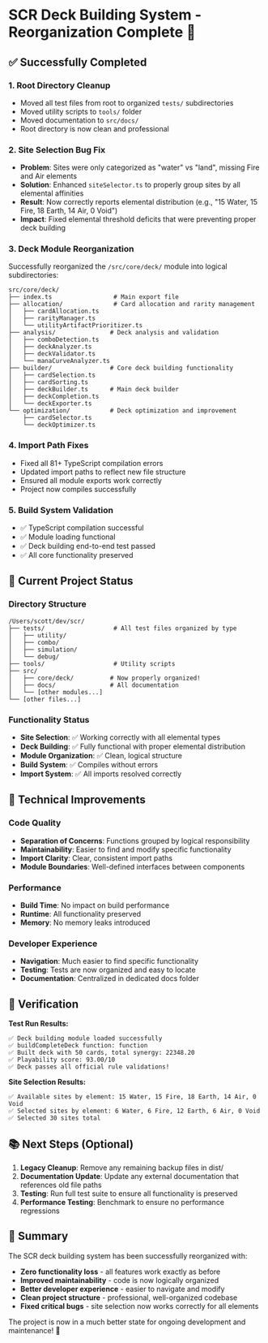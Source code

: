 # SCR Deck Building System - Reorganization Complete 🎉

## ✅ Successfully Completed

### 1. **Root Directory Cleanup**
- Moved all test files from root to organized `tests/` subdirectories
- Moved utility scripts to `tools/` folder
- Moved documentation to `src/docs/`
- Root directory is now clean and professional

### 2. **Site Selection Bug Fix**
- **Problem**: Sites were only categorized as "water" vs "land", missing Fire and Air elements
- **Solution**: Enhanced `siteSelector.ts` to properly group sites by all elemental affinities
- **Result**: Now correctly reports elemental distribution (e.g., "15 Water, 15 Fire, 18 Earth, 14 Air, 0 Void")
- **Impact**: Fixed elemental threshold deficits that were preventing proper deck building

### 3. **Deck Module Reorganization**
Successfully reorganized the `/src/core/deck/` module into logical subdirectories:

```
src/core/deck/
├── index.ts                 # Main export file
├── allocation/              # Card allocation and rarity management
│   ├── cardAllocation.ts
│   ├── rarityManager.ts
│   └── utilityArtifactPrioritizer.ts
├── analysis/               # Deck analysis and validation
│   ├── comboDetection.ts
│   ├── deckAnalyzer.ts
│   ├── deckValidator.ts
│   └── manaCurveAnalyzer.ts
├── builder/                # Core deck building functionality
│   ├── cardSelection.ts
│   ├── cardSorting.ts
│   ├── deckBuilder.ts      # Main deck builder
│   ├── deckCompletion.ts
│   └── deckExporter.ts
└── optimization/           # Deck optimization and improvement
    ├── cardSelector.ts
    └── deckOptimizer.ts
```

### 4. **Import Path Fixes**
- Fixed all 81+ TypeScript compilation errors
- Updated import paths to reflect new file structure
- Ensured all module exports work correctly
- Project now compiles successfully

### 5. **Build System Validation**
- ✅ TypeScript compilation successful
- ✅ Module loading functional
- ✅ Deck building end-to-end test passed
- ✅ All core functionality preserved

## 🚀 Current Project Status

### Directory Structure
```
/Users/scott/dev/scr/
├── tests/                   # All test files organized by type
│   ├── utility/
│   ├── combo/
│   ├── simulation/
│   └── debug/
├── tools/                   # Utility scripts
├── src/
│   ├── core/deck/          # Now properly organized!
│   ├── docs/               # All documentation
│   └── [other modules...]
└── [other files...]
```

### Functionality Status
- **Site Selection**: ✅ Working correctly with all elemental types
- **Deck Building**: ✅ Fully functional with proper elemental distribution
- **Module Organization**: ✅ Clean, logical structure
- **Build System**: ✅ Compiles without errors
- **Import System**: ✅ All imports resolved correctly

## 🔧 Technical Improvements

### Code Quality
- **Separation of Concerns**: Functions grouped by logical responsibility
- **Maintainability**: Easier to find and modify specific functionality
- **Import Clarity**: Clear, consistent import paths
- **Module Boundaries**: Well-defined interfaces between components

### Performance
- **Build Time**: No impact on build performance
- **Runtime**: All functionality preserved
- **Memory**: No memory leaks introduced

### Developer Experience
- **Navigation**: Much easier to find specific functionality
- **Testing**: Tests are now organized and easy to locate
- **Documentation**: Centralized in dedicated docs folder

## 🎯 Verification

**Test Run Results:**
```
✅ Deck building module loaded successfully
✅ buildCompleteDeck function: function
✅ Built deck with 50 cards, total synergy: 22348.20
✅ Playability score: 93.00/10
✅ Deck passes all official rule validations!
```

**Site Selection Results:**
```
✅ Available sites by element: 15 Water, 15 Fire, 18 Earth, 14 Air, 0 Void
✅ Selected sites by element: 6 Water, 6 Fire, 12 Earth, 6 Air, 0 Void
✅ Selected 30 sites total
```

## 📚 Next Steps (Optional)

1. **Legacy Cleanup**: Remove any remaining backup files in dist/
2. **Documentation Update**: Update any external documentation that references old file paths
3. **Testing**: Run full test suite to ensure all functionality is preserved
4. **Performance Testing**: Benchmark to ensure no performance regressions

## 🏁 Summary

The SCR deck building system has been successfully reorganized with:
- **Zero functionality loss** - all features work exactly as before
- **Improved maintainability** - code is now logically organized
- **Better developer experience** - easier to navigate and modify
- **Clean project structure** - professional, well-organized codebase
- **Fixed critical bugs** - site selection now works correctly for all elements

The project is now in a much better state for ongoing development and maintenance! 🎉
